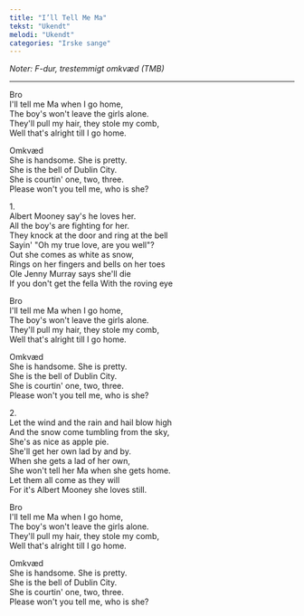 ```yaml
---
title: "I’ll Tell Me Ma"
tekst: "Ukendt"
melodi: "Ukendt"
categories: "Irske sange"
---
```

*Noter: F-dur, trestemmigt omkvæd (TMB)*

***

Bro\
I'll tell me Ma when I go home,\
The boy's won't leave the girls alone.\
They'll pull my hair, they stole my comb,\
Well that's alright till I go home.

Omkvæd\
She is handsome. She is pretty.\
She is the bell of Dublin City.\
She is courtin' one, two, three.\
Please won't you tell me, who is she?

1\.\
Albert Mooney say's he loves her.\
All the boy's are fighting for her.\
They knock at the door and ring at the bell\
Sayin' "Oh my true love, are you well"?\
Out she comes as white as snow,\
Rings on her fingers and bells on her toes\
Ole Jenny Murray says she'll die\
If you don't get the fella With the roving eye

Bro\
I'll tell me Ma when I go home,\
The boy's won't leave the girls alone.\
They'll pull my hair, they stole my comb,\
Well that's alright till I go home.

Omkvæd\
She is handsome. She is pretty.\
She is the bell of Dublin City.\
She is courtin' one, two, three.\
Please won't you tell me, who is she?

2\.\
Let the wind and the rain and hail blow high\
And the snow come tumbling from the sky,\
She's as nice as apple pie.\
She'll get her own lad by and by.\
When she gets a lad of her own,\
She won't tell her Ma when she gets home.\
Let them all come as they will\
For it's Albert Mooney she loves still.

Bro\
I'll tell me Ma when I go home,\
The boy's won't leave the girls alone.\
They'll pull my hair, they stole my comb,\
Well that's alright till I go home.

Omkvæd \
She is handsome. She is pretty.\
She is the bell of Dublin City.\
She is courtin' one, two, three.\
Please won't you tell me, who is she?
